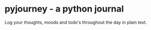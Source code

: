 # pyjourney - a python journal

Log your thoughts, moods and todo's throughout the day in plain text.